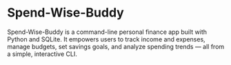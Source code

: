 # Spend-Wise-Buddy
Spend-Wise-Buddy is a command-line personal finance app built with Python and SQLite. It empowers users to track income and expenses, manage budgets, set savings goals, and analyze spending trends — all from a simple, interactive CLI.
